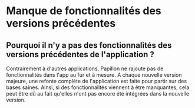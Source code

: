 # Manque de fonctionnalités des versions précédentes

## Pourquoi il n'y a pas des fonctionnalités des versions précédentes de l'application ?
Contrairement à d'autres applications, Papillon ne rajoute pas de fonctionnalités dans l'app au fur et à mesure. A chaque nouvelle version majeure, une refonte complète de l'application est faite pour partir sur des bases saines. Ainsi, si des fonctionnalités viennent à être manquantes, cela peut être dû au fait qu'elles n'ont pas encore été intégrées dans la nouvelle version.
